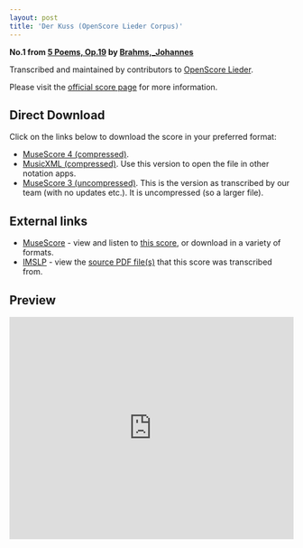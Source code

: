 ```yaml
---
layout: post
title: 'Der Kuss (OpenScore Lieder Corpus)'
---
```


__No.1 from [5 Poems, Op.19](https://fourscoreandmore.org/OpenScore/Brahms%2C_Johannes/5_Poems%2C_Op.19/) by [Brahms,_Johannes](https://fourscoreandmore.org/OpenScore/Brahms%2C_Johannes)__

Transcribed and maintained by contributors to [OpenScore Lieder].

Please visit the [official score page] for more information.

[official score page]: https://musescore.com/openscore-lieder-corpus/scores/5069022
[OpenScore Lieder]: https://musescore.com/openscore-lieder-corpus

## Direct Download

Click on the links below to download the score in your preferred format:
- [MuseScore 4 (compressed)](https://fourscoreandmore.org/OpenScore/Brahms%2C_Johannes/5_Poems%2C_Op.19/1_Der_Kuss.mscz).
- [MusicXML (compressed)](https://fourscoreandmore.org/OpenScore/Brahms%2C_Johannes/5_Poems%2C_Op.19/1_Der_Kuss.mxl). Use this version to open the file in other notation apps.
- [MuseScore 3 (uncompressed)](https://raw.githubusercontent.com/OpenScore/Lieder/refs/heads/main/scores/Brahms%2C_Johannes/5_Poems%2C_Op.19/1_Der_Kuss/lc5069022.mscx). This is the version as transcribed by our team (with no updates etc.). It is uncompressed (so a larger file).

## External links

- [MuseScore] - view and listen to [this score][MuseScore], or download in a variety of formats.
- [IMSLP] - view the [source PDF file(s)][IMSLP] that this score was transcribed from.

[MuseScore]: https://musescore.com/score/5069022
[IMSLP]: https://imslp.org/wiki/Special:ReverseLookup/97696

## Preview

<iframe width="100%" height="394" src="https://musescore.com/openscore-lieder-corpus/scores/5069022/embed" frameborder="0" allowfullscreen allow="autoplay; fullscreen"></iframe>
